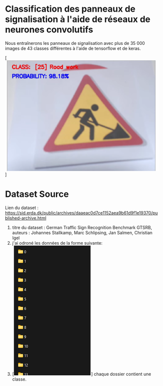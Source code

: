 # Classification des panneaux de signalisation à l'aide de réseaux de neurones convolutifs


Nous entraînerons les panneaux de signalisation avec plus de 35 000 images de 43 classes différentes à l'aide de tensorflow et de keras.

[![Q](images/homescreen.png)]


# Dataset Source
Lien du dataset : https://sid.erda.dk/public/archives/daaeac0d7ce1152aea9b61d9f1e19370/published-archive.html

1. titre du dataset : German Traffic Sign Recognition Benchmark GTSRB, auteurs : Johannes Stallkamp, Marc Schlipsing, Jan Salmen, Christian Igel
2. j'ai odroné les données de la forme suivante: 
21. [![Q](images/data.png)] 
chaque dossier contient une classe.